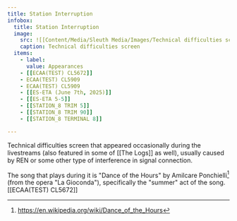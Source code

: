 ```yaml
---
title: Station Interruption
infobox:
  title: Station Interruption
  image:
    src: ![[Content/Media/Sleuth Media/Images/Technical difficulties screen.jpg]]
    caption: Technical difficulties screen
  items:
    - label: 
      value: Appearances
	- [[ECAA(TEST) CL5672]]
	- ECAA(TEST) CL5909
	- ECAA(TEST) CL5909
    - [[ES-ETA (June 7th, 2025)]]
	- [[ES-ETA 5-5]]
	- [[STATION_8 TRIM 5]]
	- [[STATION_8 TRIM 90]]
	- [[STATION_8 TERMINAL 8]]

---
```


Technical difficulties screen that appeared occasionally during the livestreams (also featured in some of [[The Logs]] as well), usually caused by REN or some other type of interference in signal connection.

The song that plays during it is "Dance of the Hours" by Amilcare Ponchielli[^1] (from the opera "La Gioconda"), specifically the "summer" act of the song. [[ECAA(TEST) CL5672]]

[^1]: https://en.wikipedia.org/wiki/Dance_of_the_Hours
